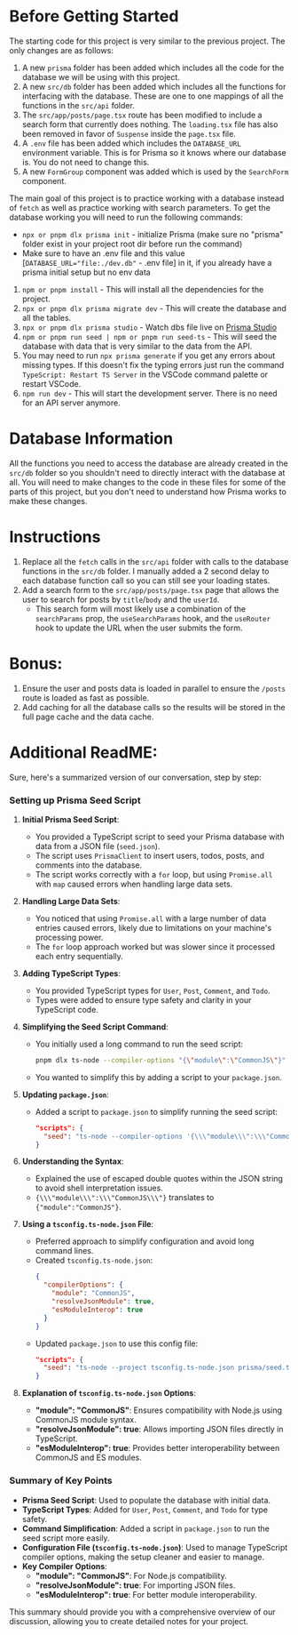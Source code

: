 # Before Getting Started

The starting code for this project is very similar to the previous project. The only changes are as follows:

1. A new `prisma` folder has been added which includes all the code for the database we will be using with this project.
2. A new `src/db` folder has been added which includes all the functions for interfacing with the database. These are one to one mappings of all the functions in the `src/api` folder.
3. The `src/app/posts/page.tsx` route has been modified to include a search form that currently does nothing. The `loading.tsx` file has also been removed in favor of `Suspense` inside the `page.tsx` file.
4. A `.env` file has been added which includes the `DATABASE_URL` environment variable. This is for Prisma so it knows where our database is. You do not need to change this.
5. A new `FormGroup` component was added which is used by the `SearchForm` component.

The main goal of this project is to practice working with a database instead of `fetch` as well as practice working with search parameters. To get the database working you will need to run the following commands:

- `npx or pnpm dlx prisma init` - initialize Prisma (make sure no "prisma" folder exist in your project root dir before run the command)
- Make sure to have an .env file and this value [`DATABASE_URL="file:./dev.db"` - .env file] in it, if you already have a prisma initial setup but no env data

1. `npm or pnpm install` - This will install all the dependencies for the project.
2. `npx or pnpm dlx prisma migrate dev` - This will create the database and all the tables.
3. `npx or pnpm dlx prisma studio` - Watch dbs file live on <a href="http://localhost:5555">Prisma Studio</a>
4. `npm or pnpm run seed | npm or pnpm run seed-ts` - This will seed the database with data that is very similar to the data from the API.
5. You may need to run `npx prisma generate` if you get any errors about missing types. If this doesn't fix the typing errors just run the command `TypeScript: Restart TS Server` in the VSCode command palette or restart VSCode.
6. `npm run dev` - This will start the development server. There is no need for an API server anymore.

# Database Information

All the functions you need to access the database are already created in the `src/db` folder so you shouldn't need to directly interact with the database at all. You will need to make changes to the code in these files for some of the parts of this project, but you don't need to understand how Prisma works to make these changes.

# Instructions

1. Replace all the `fetch` calls in the `src/api` folder with calls to the database functions in the `src/db` folder. I manually added a 2 second delay to each database function call so you can still see your loading states.
2. Add a search form to the `src/app/posts/page.tsx` page that allows the user to search for posts by `title`/`body` and the `userId`.
   - This search form will most likely use a combination of the `searchParams` prop, the `useSearchParams` hook, and the `useRouter` hook to update the URL when the user submits the form.

# Bonus:

1. Ensure the user and posts data is loaded in parallel to ensure the `/posts` route is loaded as fast as possible.
2. Add caching for all the database calls so the results will be stored in the full page cache and the data cache.

# Additional ReadME:

Sure, here's a summarized version of our conversation, step by step:

### Setting up Prisma Seed Script

1. **Initial Prisma Seed Script**:

   - You provided a TypeScript script to seed your Prisma database with data from a JSON file (`seed.json`).
   - The script uses `PrismaClient` to insert users, todos, posts, and comments into the database.
   - The script works correctly with a `for` loop, but using `Promise.all` with `map` caused errors when handling large data sets.

2. **Handling Large Data Sets**:

   - You noticed that using `Promise.all` with a large number of data entries caused errors, likely due to limitations on your machine's processing power.
   - The `for` loop approach worked but was slower since it processed each entry sequentially.

3. **Adding TypeScript Types**:

   - You provided TypeScript types for `User`, `Post`, `Comment`, and `Todo`.
   - Types were added to ensure type safety and clarity in your TypeScript code.

4. **Simplifying the Seed Script Command**:

   - You initially used a long command to run the seed script:
     ```sh
     pnpm dlx ts-node --compiler-options "{\"module\":\"CommonJS\"}" prisma/seed.ts
     ```
   - You wanted to simplify this by adding a script to your `package.json`.

5. **Updating `package.json`**:

   - Added a script to `package.json` to simplify running the seed script:
     ```json
     "scripts": {
       "seed": "ts-node --compiler-options '{\\\"module\\\":\\\"CommonJS\\\"}' prisma/seed.ts"
     }
     ```

6. **Understanding the Syntax**:

   - Explained the use of escaped double quotes within the JSON string to avoid shell interpretation issues.
   - `{\\\"module\\\":\\\"CommonJS\\\"}` translates to `{"module":"CommonJS"}`.

7. **Using a `tsconfig.ts-node.json` File**:

   - Preferred approach to simplify configuration and avoid long command lines.
   - Created `tsconfig.ts-node.json`:
     ```json
     {
       "compilerOptions": {
         "module": "CommonJS",
         "resolveJsonModule": true,
         "esModuleInterop": true
       }
     }
     ```
   - Updated `package.json` to use this config file:
     ```json
     "scripts": {
       "seed": "ts-node --project tsconfig.ts-node.json prisma/seed.ts"
     }
     ```

8. **Explanation of `tsconfig.ts-node.json` Options**:
   - **"module": "CommonJS"**: Ensures compatibility with Node.js using CommonJS module syntax.
   - **"resolveJsonModule": true**: Allows importing JSON files directly in TypeScript.
   - **"esModuleInterop": true**: Provides better interoperability between CommonJS and ES modules.

### Summary of Key Points

- **Prisma Seed Script**: Used to populate the database with initial data.
- **TypeScript Types**: Added for `User`, `Post`, `Comment`, and `Todo` for type safety.
- **Command Simplification**: Added a script in `package.json` to run the seed script more easily.
- **Configuration File (`tsconfig.ts-node.json`)**: Used to manage TypeScript compiler options, making the setup cleaner and easier to manage.
- **Key Compiler Options**:
  - **"module": "CommonJS"**: For Node.js compatibility.
  - **"resolveJsonModule": true**: For importing JSON files.
  - **"esModuleInterop": true**: For better module interoperability.

This summary should provide you with a comprehensive overview of our discussion, allowing you to create detailed notes for your project.
